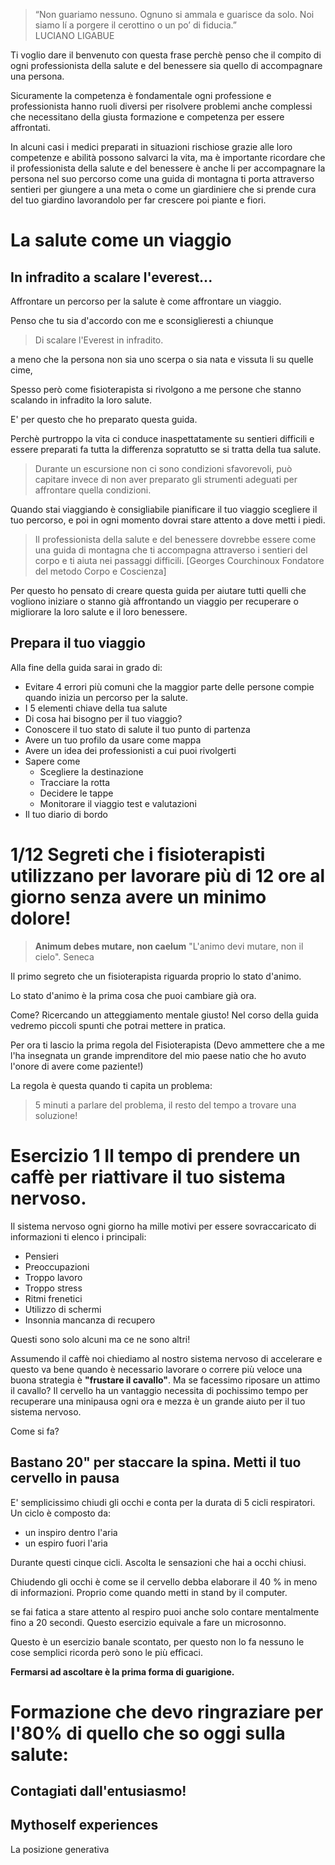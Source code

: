 
> “Non guariamo nessuno. Ognuno si ammala e guarisce da solo. Noi siamo lí a porgere il cerottino o un po’ di fiducia.”  
LUCIANO LIGABUE

Ti voglio dare il benvenuto con questa frase perchè penso che il compito di ogni professionista della salute e del benessere sia quello di accompagnare una persona.

Sicuramente la competenza è fondamentale ogni professione e professionista hanno ruoli diversi per risolvere problemi anche complessi che necessitano della giusta formazione e competenza per essere affrontati. 

In alcuni casi i medici preparati in situazioni rischiose grazie alle loro competenze e  abilità possono salvarci la vita, ma è importante ricordare che il professionista della salute e del benessere è anche li per accompagnare la persona nel suo percorso come una guida di montagna ti porta attraverso sentieri per giungere a una meta o come un giardiniere che si prende cura del tuo giardino lavorandolo per far crescere poi piante e fiori.

# La salute come un viaggio


## In infradito a scalare l'everest... 

Affrontare un percorso per la salute è come affrontare un viaggio. 


Penso che tu sia d'accordo con me e sconsiglieresti
a chiunque

> Di scalare l'Everest in infradito.

a meno che la persona non sia uno scerpa o sia nata e vissuta li su quelle cime, 

Spesso però come fisioterapista si rivolgono a me persone che stanno scalando in infradito la loro salute. 

E' per questo che ho preparato questa guida.

Perchè purtroppo la vita ci conduce inaspettatamente  su sentieri difficili e essere preparati fa tutta la differenza sopratutto se si tratta della tua salute.

> Durante un escursione non ci sono condizioni sfavorevoli, può capitare invece di non aver preparato gli strumenti adeguati per affrontare quella condizioni.

Quando stai viaggiando è consigliabile pianificare il tuo viaggio scegliere il tuo percorso, e poi in ogni momento dovrai stare attento a dove metti i piedi.

> Il professionista della salute e del benessere dovrebbe essere come una guida di montagna che ti accompagna attraverso i sentieri del corpo e ti aiuta nei passaggi difficili.
[Georges Courchinoux Fondatore del metodo Corpo e Coscienza]

Per questo ho pensato di creare questa guida per aiutare tutti quelli che vogliono iniziare o stanno già affrontando un viaggio per recuperare o migliorare la loro salute e il loro benessere.

## Prepara il tuo viaggio
    
Alla fine della guida sarai in grado di:

-  Evitare 4 errori più comuni che la maggior parte delle persone compie quando inizia un percorso per la salute.
-  I 5 elementi chiave della tua salute
-  Di cosa hai bisogno per il tuo viaggio?
- Conoscere il tuo stato di salute il tuo punto di partenza
- Avere un tuo profilo da usare come mappa 
- Avere un idea dei professionisti a cui puoi rivolgerti
- Sapere come
	- Scegliere la destinazione 
	- Tracciare la rotta 
	- Decidere le tappe  
	- Monitorare il viaggio test e valutazioni
- Il tuo diario di bordo


# 1/12 Segreti che i fisioterapisti utilizzano per lavorare più di 12 ore al giorno senza avere un minimo dolore!


> **Animum debes mutare, non caelum** 
>"L'animo devi mutare, non il cielo".
Seneca

Il primo segreto che un fisioterapista riguarda proprio lo stato d'animo.

Lo stato d'animo è la prima cosa che puoi  cambiare già ora.

Come? Ricercando un atteggiamento mentale giusto!
Nel corso della guida vedremo piccoli spunti che potrai mettere in pratica.

Per ora ti lascio la prima regola del Fisioterapista (Devo ammettere che a me l'ha insegnata un grande imprenditore del mio paese natio che ho avuto l'onore di avere come paziente!)

La regola è questa quando ti capita un problema: 

> 5 minuti a parlare del problema, il resto del tempo a trovare una soluzione!


# Esercizio 1 Il tempo di prendere un caffè per riattivare il tuo sistema nervoso.

Il sistema nervoso ogni giorno ha mille motivi per essere sovraccaricato di informazioni  ti elenco i principali:

 - Pensieri
 - Preoccupazioni
 - Troppo lavoro
 - Troppo stress
 - Ritmi frenetici
 - Utilizzo di schermi
 - Insonnia mancanza di recupero  

Questi sono solo alcuni ma ce ne sono altri!

Assumendo il caffè noi chiediamo al nostro sistema nervoso di accelerare e questo va bene quando è necessario lavorare o correre più veloce una buona strategia è **"frustare il cavallo"**.
Ma se facessimo riposare un attimo il cavallo?
Il cervello ha un vantaggio necessita di pochissimo tempo per recuperare una minipausa ogni ora e mezza è un grande aiuto per il tuo sistema nervoso.

Come si fa?

## Bastano 20" per staccare la spina. Metti il tuo cervello in pausa

 E' semplicissimo chiudi gli occhi e conta per la durata di 5 cicli respiratori. Un ciclo è composto da:

 -  un inspiro dentro l'aria 
 - un espiro fuori l'aria

Durante questi cinque cicli.
Ascolta le sensazioni che hai a occhi chiusi. 

Chiudendo gli occhi è come se il cervello debba elaborare il 40 % in meno di informazioni. Proprio come quando metti in stand by il computer.

se fai fatica a stare attento al respiro puoi anche solo contare mentalmente fino a 20 secondi.
Questo esercizio equivale a fare un microsonno.

Questo è un esercizio banale scontato, per questo non lo fa nessuno le cose semplici ricorda però sono le più efficaci.

**Fermarsi ad ascoltare è la prima forma di guarigione.**

# Formazione che devo ringraziare per l'80% di quello che so oggi sulla salute:

## Contagiati dall'entusiasmo!


## Mythoself experiences

La posizione generativa 




<!--stackedit_data:
eyJoaXN0b3J5IjpbLTY3OTgwNDA3MSwyMTEzMTYxNTU5LDEwOT
Q4MTUyMCwtMjA3NzM0Mjg0NSw5MDA2MDI1NzYsLTExMDQxMDQ2
NTgsMTU3MzgwMzI5MiwxMjE4NzM1NTk4LC0zODAzNjE0MDQsNj
I0OTM5MDQ1LC0xNzY5ODQxOTczLDE1Nzc0MTc3MzIsLTQwMDE4
MDc4MV19
-->